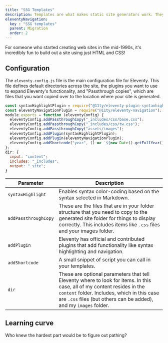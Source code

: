 ```yaml
---
title: "SSG Templates"
description: Templates are what makes static site generators work. They take your content and tell the SSG how to display it.
eleventyNavigation:
  key : "SSG templates"
  parent: Migration
  order: 2
---
```


For someone who started creating web sites in the mid-1990s, it's incredibly fun to build out a site using just HTML and CSS!

## Configuration

The `eleventy.config.js` file is the main configuration file for Eleventy. This file defines default directories across the site, the plugins you want to use to expand Eleventy's functionality, and "Passthrough copies", which are files that you want copied over to the location where your site is generated.

```js
const syntaxHighlightPlugin = require("@11ty/eleventy-plugin-syntaxhighlight");
const eleventyNavigationPlugin = require("@11ty/eleventy-navigation");
module.exports = function (eleventyConfig) {
  eleventyConfig.addPassthroughCopy("_includes/css/base.css");
  eleventyConfig.addPassthroughCopy("_includes/css/tw.css");
  eleventyConfig.addPassthroughCopy("assets/images");
  eleventyConfig.addPlugin(syntaxHighlightPlugin);
  eleventyConfig.addPlugin(eleventyNavigationPlugin);
  eleventyConfig.addShortcode("year", () => `${new Date().getFullYear()}`);
};
dir: {
  input: "content";
  includes: "_includes";
  output: "_site";
}

```

| Parameter | Description|
|-|-|
| `syntaxHighlight`| Enables syntax color-coding based on the syntax selected in Markdown.|
| `addPassthroughCopy`| These are the files that are in your folder structure that you need to copy to the generated site folder for things to display correctly. This includes items like `.css` files and your images folder.|
| `addPlugin`| Eleventy has official and contributed plugins that add functionality like syntax highlighting and navigation.|
| `addShortcode`| A small snippet of script you can call in your templates.|
| `dir` | These are optional parameters that tell Eleventy where to look for items. In this case, all of my content resides in the `content` folder. Includes, which in this case are `.css` files (but others can be added), and my `images` folder.|

## Learning curve

Who knew the hardest part would be to figure out pathing?